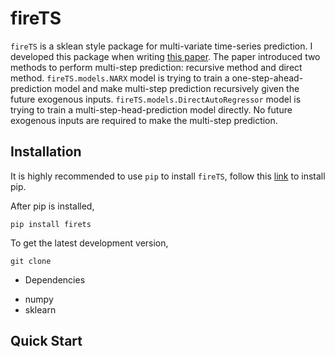 # fireTS #

`fireTS` is a sklean style package for multi-variate time-series prediction. I
developed this package when writing [this
paper](http://ceur-ws.org/Vol-2148/paper16.pdf). The paper introduced two
methods to perform multi-step prediction: recursive method and direct method.
`fireTS.models.NARX` model is trying to train a one-step-ahead-prediction model
and make multi-step prediction recursively given the future exogenous inputs.
`fireTS.models.DirectAutoRegressor` model is trying to train a
multi-step-head-prediction model directly. No future exogenous inputs are
required to make the multi-step prediction.

## Installation ##
It is highly recommended to use `pip` to install `fireTS`, follow this
 [link](https://pip.pypa.io/en/stable/installing/) to install pip.
 
After pip is installed, 
```
pip install firets
```

To get the latest development version, 
```
git clone 
```


* Dependencies
 - numpy
 - sklearn

## Quick Start ##
